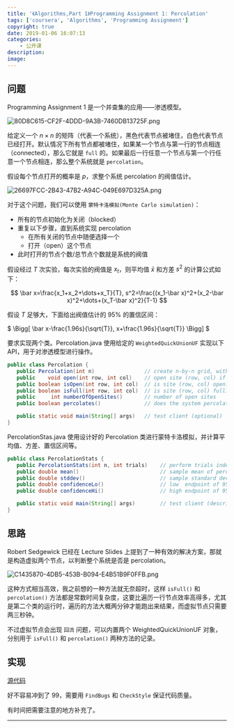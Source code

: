 ```yaml
---
title: '《Algorithms,Part 1》Programming Assignment 1: Percolation'
tags: ['coursera', 'Algorithms', 'Programming Assignment']
copyright: true
date: 2019-01-06 16:07:13
categories:
    - 公开课
description:
image:
---
```



<!-- more -->

## 问题

Programming Assignment 1 是一个并查集的应用——渗透模型。

![80D8C615-CF2F-4DDD-9A3B-7460DB13725F.png](https://i.loli.net/2019/01/06/5c31b84b6e708.png)

给定义一个 $n\times n$ 的矩阵（代表一个系统），黑色代表节点被堵住，白色代表节点已经打开。默认情况下所有节点都被堵住，如果某一个节点与第一行的节点相连（connected），那么它就是 `full` 的。如果最后一行任意一个节点与第一个行任意一个节点相连，那么整个系统就是 `percolation`。

假设每个节点打开的概率是 $p$，求整个系统 percolation 的阀值估计。

![26697FCC-2B43-47B2-A94C-049E697D325A.png](https://i.loli.net/2019/01/06/5c31bf3d3b947.png)

对于这个问题，我们可以使用 `蒙特卡洛模拟(Monte Carlo simulation)`：
- 所有的节点初始化为关闭（blocked）
- 重复以下步骤，直到系统实现 percolation
    - 在所有关闭的节点中随便选择一个
    - 打开（open）这个节点
- 此时打开的节点个数/总节点个数就是系统的阀值

假设经过 $T$ 次实验，每次实验的阀值是 $x_t$，则平均值 $\bar x$ 和方差 $s^2$ 的计算公式如下：

$$ \bar x=\frac{x_1+x_2+\dots+x_T}{T}, s^2=\frac{(x_1-\bar x)^2+(x_2-\bar x)^2+\dots+(x_T-\bar x)^2}{T-1} $$

假设 $T$ 足够大，下面给出阀值估计的 $95\%$ 的置信区间：

$ \Bigg[ \bar x-\frac{1.96s}{\sqrt{T}}, x+\frac{1.96s}{\sqrt{T}} \Bigg] $

要求实现两个类。Percolation.java 使用给定的 `WeightedQuickUnionUF` 实现以下 API，用于对渗透模型进行操作。

```java
public class Percolation {
   public Percolation(int n)                // create n-by-n grid, with all sites blocked
   public    void open(int row, int col)    // open site (row, col) if it is not open already
   public boolean isOpen(int row, int col)  // is site (row, col) open?
   public boolean isFull(int row, int col)  // is site (row, col) full?
   public     int numberOfOpenSites()       // number of open sites
   public boolean percolates()              // does the system percolate?

   public static void main(String[] args)   // test client (optional)
}
```

PercolationStas.java 使用设计好的 Percolation 类进行蒙特卡洛模拟，并计算平均值、方差、置信区间等。

```java
public class PercolationStats {
   public PercolationStats(int n, int trials)    // perform trials independent experiments on an n-by-n grid
   public double mean()                          // sample mean of percolation threshold
   public double stddev()                        // sample standard deviation of percolation threshold
   public double confidenceLo()                  // low  endpoint of 95% confidence interval
   public double confidenceHi()                  // high endpoint of 95% confidence interval

   public static void main(String[] args)        // test client (described below)
}
```


##  思路

Robert Sedgewick 已经在 Lecture Slides 上提到了一种有效的解决方案，那就是构造虚拟两个节点，以判断整个系统是否是 percolation。

![C1435870-4DB5-453B-B094-E4B51B9F0FFB.png](https://i.loli.net/2019/01/06/5c31ec52650f8.png)

这种方式相当高效，我之前想的一种方法就无奈超时，这样 `isFull()` 和 `percolation()` 方法都是常数时间复杂度，这要比遍历一行节点效率高得多，尤其是第二个类的运行时，遍历的方法大概两分钟才能跑出来结果，而虚拟节点只需要两三秒钟。

不过虚拟节点会出现 `回流` 问题，可以内置两个 WeightedQuickUnionUF 对象，分别用于 `isFull()` 和 `percolation()` 两种方法的记录。

##  实现

[源代码](https://github.com/seriouszyx/Algorithms-solution/tree/master/course/Percolation/src)

好不容易冲到了 99，需要用 `FindBugs` 和 `CheckStyle` 保证代码质量。

有时间把需要注意的地方补充了。

<hr />
